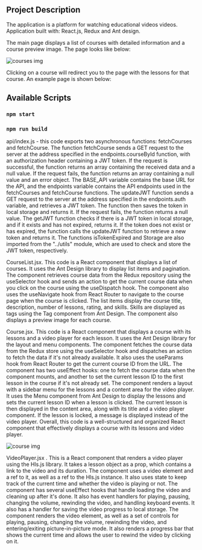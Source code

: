 ## Project Description

The application is a platform for watching educational videos videos. Application built with: React.js, Redux and Ant design.

The main page displays a list of courses with detailed information and a course preview image. The page looks like below:

![courses img](https://github.com/Osokin-Sanya/genesis-tech-task/blob/main/docs/courses-img.png?raw=true)

Clicking on a course will redirect you to the page with the lessons for that course. An example page is shown below:

## Available Scripts

### `npm start`

### `npm run build`

api/index.js - this code exports two asynchronous functions: fetchCourses and fetchCourse.
The function fetchCourse sends a GET request to the server at the address specified in the endpoints.courseById function, with an authorization header containing a JWT token. If the request is successful, the function returns an array containing the received data and a null value. If the request fails, the function returns an array containing a null value and an error object.
The BASE_API variable contains the base URL for the API, and the endpoints variable contains the API endpoints used in the fetchCourses and fetchCourse functions.
The updateJWT function sends a GET request to the server at the address specified in the endpoints.auth variable, and retrieves a JWT token. The function then saves the token in local storage and returns it. If the request fails, the function returns a null value.
The getJWT function checks if there is a JWT token in local storage, and if it exists and has not expired, returns it. If the token does not exist or has expired, the function calls the updateJWT function to retrieve a new token and returns it.
The functions isTokenExpired and Storage are also imported from the "../utils" module, which are used to check and store the JWT token, respectively. 

CourseList.jsx.  This code is a React component that displays a list of courses. It uses the Ant Design library to display list items and pagination. The component retrieves course data from the Redux repository using the useSelector hook and sends an action to get the current course data when you click on the course using the useDispatch hook. The component also uses the useNavigate hook from React Router to navigate to the course page when the course is clicked. The list items display the course title, description, number of lessons, rating, and skills. Skills are displayed as tags using the Tag component from Ant Design. The component also displays a preview image for each course.

Course.jsx. This code is a React component that displays a course with its lessons and a video player for each lesson. It uses the Ant Design library for the layout and menu components. The component fetches the course data from the Redux store using the useSelector hook and dispatches an action to fetch the data if it's not already available. It also uses the useParams hook from React Router to get the current course ID from the URL. 
The component has two useEffect hooks: one to fetch the course data when the component mounts, and another to set the current lesson ID to the first lesson in the course if it's not already set.
The component renders a layout with a sidebar menu for the lessons and a content area for the video player. It uses the Menu component from Ant Design to display the lessons and sets the current lesson ID when a lesson is clicked. The current lesson is then displayed in the content area, along with its title and a video player component. If the lesson is locked, a message is displayed instead of the video player.
Overall, this code is a well-structured and organized React component that effectively displays a course with its lessons and video player.
  
  ![course img](https://github.com/Osokin-Sanya/genesis-tech-task/blob/main/docs/course-img.png?raw=true)
  
VideoPlayer.jsx . This is a React component that renders a video player using the Hls.js library. It takes a lesson object as a prop, which contains a link to the video and its duration. The component uses a video element and a ref to it, as well as a ref to the Hls.js instance. It also uses state to keep track of the current time and whether the video is playing or not.
The component has several useEffect hooks that handle loading the video and cleaning up after it's done. It also has event handlers for playing, pausing, changing the volume, rewinding the video, and handling keyboard events. It also has a handler for saving the video progress to local storage.
The component renders the video element, as well as a set of controls for playing, pausing, changing the volume, rewinding the video, and entering/exiting picture-in-picture mode. It also renders a progress bar that shows the current time and allows the user to rewind the video by clicking on it.


